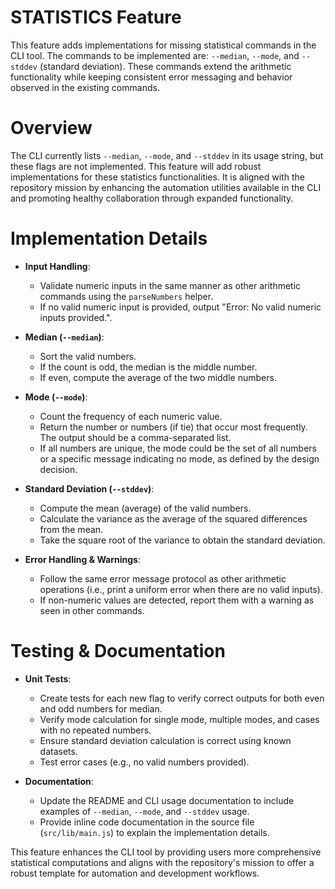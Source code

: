 # STATISTICS Feature

This feature adds implementations for missing statistical commands in the CLI tool. The commands to be implemented are: `--median`, `--mode`, and `--stddev` (standard deviation). These commands extend the arithmetic functionality while keeping consistent error messaging and behavior observed in the existing commands.

# Overview

The CLI currently lists `--median`, `--mode`, and `--stddev` in its usage string, but these flags are not implemented. This feature will add robust implementations for these statistics functionalities. It is aligned with the repository mission by enhancing the automation utilities available in the CLI and promoting healthy collaboration through expanded functionality.

# Implementation Details

- **Input Handling**: 
  - Validate numeric inputs in the same manner as other arithmetic commands using the `parseNumbers` helper.
  - If no valid numeric input is provided, output "Error: No valid numeric inputs provided.".

- **Median (`--median`)**:
  - Sort the valid numbers.
  - If the count is odd, the median is the middle number.
  - If even, compute the average of the two middle numbers.

- **Mode (`--mode`)**:
  - Count the frequency of each numeric value.
  - Return the number or numbers (if tie) that occur most frequently. The output should be a comma-separated list.
  - If all numbers are unique, the mode could be the set of all numbers or a specific message indicating no mode, as defined by the design decision.

- **Standard Deviation (`--stddev`)**:
  - Compute the mean (average) of the valid numbers.
  - Calculate the variance as the average of the squared differences from the mean.
  - Take the square root of the variance to obtain the standard deviation.

- **Error Handling & Warnings**: 
  - Follow the same error message protocol as other arithmetic operations (i.e., print a uniform error when there are no valid inputs).
  - If non-numeric values are detected, report them with a warning as seen in other commands.

# Testing & Documentation

- **Unit Tests**: 
  - Create tests for each new flag to verify correct outputs for both even and odd numbers for median.
  - Verify mode calculation for single mode, multiple modes, and cases with no repeated numbers.
  - Ensure standard deviation calculation is correct using known datasets.
  - Test error cases (e.g., no valid numbers provided).

- **Documentation**: 
  - Update the README and CLI usage documentation to include examples of `--median`, `--mode`, and `--stddev` usage.
  - Provide inline code documentation in the source file (`src/lib/main.js`) to explain the implementation details.

This feature enhances the CLI tool by providing users more comprehensive statistical computations and aligns with the repository's mission to offer a robust template for automation and development workflows.